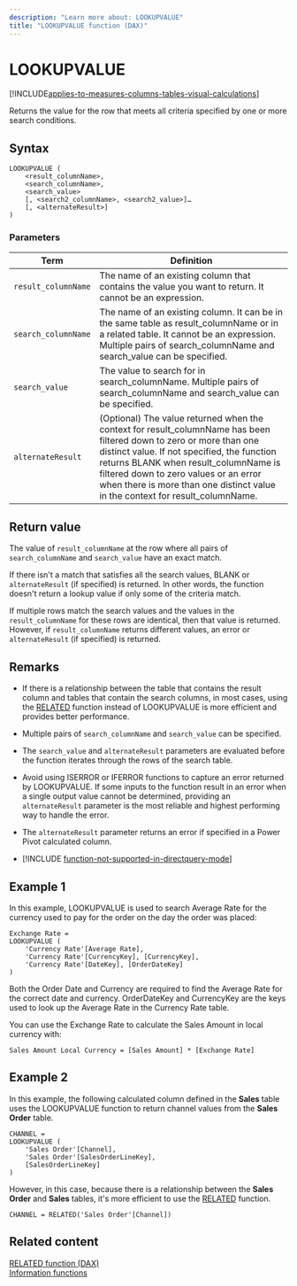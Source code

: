 ```yaml
---
description: "Learn more about: LOOKUPVALUE"
title: "LOOKUPVALUE function (DAX)"
---
```

# LOOKUPVALUE

[!INCLUDE[applies-to-measures-columns-tables-visual-calculations](includes/applies-to-measures-columns-tables-visual-calculations.md)]

Returns the value for the row that meets all criteria specified by one or more search conditions.

## Syntax

```dax
LOOKUPVALUE (
    <result_columnName>,
    <search_columnName>,
    <search_value>
    [, <search2_columnName>, <search2_value>]…
    [, <alternateResult>]
)
```

### Parameters

|Term|Definition|
|--------|--------------|
| `result_columnName`  |  The name of an existing column that contains the value you want to return.  It cannot be an expression. |
| `search_columnName`  | The name of an existing column. It can be in the same table as result_columnName or in a related table. It cannot be an expression. Multiple pairs of search_columnName and search_value can be specified. |
| `search_value` | The value to search for in search_columnName. Multiple pairs of search_columnName and search_value can be specified. |
| `alternateResult` | (Optional) The value returned when the context for result_columnName has been filtered down to zero or more than one distinct value. If not specified, the function returns BLANK when result_columnName is filtered down to zero values or an error when there is more than one distinct value in the context for result_columnName. |

## Return value

The value of `result_columnName` at the row where all pairs of `search_columnName` and `search_value` have an exact match.

If there isn't a match that satisfies all the search values, BLANK or `alternateResult` (if specified) is returned. In other words, the function doesn't return a lookup value if only some of the criteria match.

If multiple rows match the search values and the values in the `result_columnName` for these rows are identical, then that value is returned. However, if `result_columnName` returns different values, an error or `alternateResult` (if specified) is returned.

## Remarks

- If there is a relationship between the table that contains the result column and tables that contain the search columns, in most cases, using the [RELATED](related-function-dax.md) function instead of LOOKUPVALUE is more efficient and provides better performance.

- Multiple pairs of `search_columnName` and `search_value` can be specified.

- The `search_value` and `alternateResult` parameters are evaluated before the function iterates through the rows of the search table.

- Avoid using ISERROR or IFERROR functions to capture an error returned by LOOKUPVALUE. If some inputs to the function result in an error when a single output value cannot be determined, providing an `alternateResult` parameter is the most reliable and highest performing way to handle the error.

- The `alternateResult` parameter returns an error if specified in a Power Pivot calculated column.

- [!INCLUDE [function-not-supported-in-directquery-mode](includes/function-not-supported-in-directquery-mode.md)]

## Example 1

In this example, LOOKUPVALUE is used to search Average Rate for the currency used to pay for the order on the day the order was placed:

```dax
Exchange Rate = 
LOOKUPVALUE (
    'Currency Rate'[Average Rate],
    'Currency Rate'[CurrencyKey], [CurrencyKey],
    'Currency Rate'[DateKey], [OrderDateKey]
)

```

Both the Order Date and Currency are required to find the Average Rate for the correct date and currency. OrderDateKey and CurrencyKey are the keys used to look up the Average Rate in the Currency Rate table.

You can use the Exchange Rate to calculate the Sales Amount in local currency with:

```dax
Sales Amount Local Currency = [Sales Amount] * [Exchange Rate]

```

## Example 2

In this example, the following calculated column defined in the **Sales** table uses the LOOKUPVALUE function to return channel values from the **Sales Order** table.

```dax
CHANNEL = 
LOOKUPVALUE (
    'Sales Order'[Channel],
    'Sales Order'[SalesOrderLineKey],
    [SalesOrderLineKey]
)

```

However, in this case, because there is a relationship between the **Sales Order** and **Sales** tables, it's more efficient to use the [RELATED](related-function-dax.md) function.

```dax
CHANNEL = RELATED('Sales Order'[Channel])
```

## Related content

[RELATED function (DAX)](related-function-dax.md)  
[Information functions](information-functions-dax.md)  
